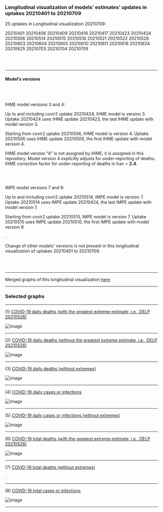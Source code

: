 ### Longitudinal visualization of models’ estimates’ updates in uptakes 20210401 to 20210709

25 uptakes in Longitudinal visualization 20210709: 

20210401 20210406 20210409 20210416 20210417 
20210423 20210424 20210506 20210514 20210515 
20210516 20210521 20210522 20210528 20210603 
20210604 20210605 20210610 20210611 20210618 
20210624 20210625 20210703 20210704 20210709

<br/><br/>


****

#### Model’s versions

<br/><br/>

IHME model versions 3 and 4:

Up to and including covir2 uptake 20210424, IHME model is version 3. Uptake 20210424 uses IHME update 20210423, the last IHME update with model version 3.

Starting from covir2 uptake 20210506, IHME model is version 4. Uptake 20210506 uses IHME update 20210506, the first IHME update with model version 4.

IHME model version “4” is not assigned by IHME; it is assigned in this repository. Model version 4 _explicitly_ adjusts for under-reporting of deaths. IHME correction factor for under-reporting of deaths in Iran = **2.4**.

<br/><br/>

IMPE model versions 7 and 8:

Up to and including covir2 uptake 20210514, IMPE model is version 7. Uptake 20210514 uses IMPE update 20210424, the last IMPE update with model version 7.

Starting from covir2 uptake 20210515, IMPE model is version 7. Uptake 20210515 uses IMPE update 20210510, the first IMPE update with model version 8.

.

Change of other models' versions is not present in this longitudinal visualization of uptakes 20210401 to 20210709.

<br/><br/>
****

Merged graphs of this longitudinal visualization [here](https://github.com/pourmalek/covir2/blob/main/longitudinal/20210709/graphs%20merged%2020210709.pdf)

****


### Selected graphs

****

(1) [COVID-19 daily deaths (with the greatest extreme estimate, i.e., DELP 20210528)](https://github.com/pourmalek/covir2/blob/main/longitudinal/20210709/output/merge/graph%2011a%20COVID-19%20daily%20deaths%2C%20Iran.pdf)

![image](https://user-images.githubusercontent.com/30849720/126067737-5b840b56-3694-4ffe-b54c-3061219eaf68.png)

****

(2) [COVID-19 daily deaths (without the greatest extreme estimate, i.e., DELP 20210528)](https://github.com/pourmalek/covir2/blob/main/longitudinal/20210709/output/merge/graph%2011b%20COVID-19%20daily%20deaths%2C%20Iran.pdf)

![image](https://user-images.githubusercontent.com/30849720/126067781-e5e83917-8bb0-4a4e-840d-a799a0f6074d.png)

****

(3) [COVID-19 daily deaths (without extremes)](https://github.com/pourmalek/covir2/blob/main/longitudinal/20210709/output/merge/graph%2011c%20COVID-19%20daily%20deaths%2C%20Iran%2C%20wo%20extremes.pdf)

![image](https://user-images.githubusercontent.com/30849720/126067794-7fbe73af-8090-4d6e-ae46-ef1750061d3e.png)

****

(4) [COVID-19 daily cases or infections](https://github.com/pourmalek/covir2/blob/main/longitudinal/20210709/output/merge/graph%2021a%20COVID-19%20daily%20cases%2C%20Iran.pdf)

![image](https://user-images.githubusercontent.com/30849720/126045018-774693d6-23e4-4a71-8ff4-e35c1fd74229.png)

****

(5) [COVID-19 daily cases or infections (without extremes)](https://github.com/pourmalek/covir2/blob/main/longitudinal/20210709/output/merge/graph%2021b%20COVID-19%20daily%20cases%2C%20Iran%2C%20wo%20extremes.pdf)

![image](https://user-images.githubusercontent.com/30849720/126045064-dc3735b3-70b1-4ff4-b3d5-deec8f974bf1.png)

****

(6) [COVID-19 total deaths (with the greatest extreme estimate, i.e., DELP 20210528)](https://github.com/pourmalek/covir2/blob/main/longitudinal/20210709/output/merge/graph%2031a%20COVID-19%20total%20deaths%2C%20Iran.pdf)

![image](https://user-images.githubusercontent.com/30849720/126045106-d0d29170-c2e6-4e4c-a52c-389446e2a679.png)

****

(7) [COVID-19 total deaths (without extremes)](https://github.com/pourmalek/covir2/blob/main/longitudinal/20210709/output/merge/graph%2031b%20COVID-19%20total%20deaths%2C%20Iran%2C%20wo%20extremes.pdf)

.

****

(8) [COVID-19 total cases or infections](https://github.com/pourmalek/covir2/blob/main/longitudinal/20210709/output/merge/graph%2041a%20COVID-19%20total%20cases%2C%20Iran.pdf)

![image](https://user-images.githubusercontent.com/30849720/126045239-182d90be-b85a-43d5-8115-ba5995f3158e.png)

****









